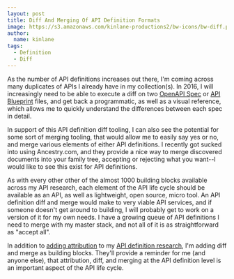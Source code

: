 ```yaml
---
layout: post
title: Diff And Merging Of API Definition Formats
image: https://s3.amazonaws.com/kinlane-productions2/bw-icons/bw-diff.png
author:
  name: kinlane
tags:
  - Definition
  - Diff
---
```

As the number of API definitions increases out there, I'm coming across many duplicates of APIs I already have in my collection(s). In 2016, I will increasingly need to be able to execute a diff on two [OpenAPI Spec](https://github.com/OAI/OpenAPI-Specification) or [API Blueprint](https://apiblueprint.org/) files, and get back a programmatic, as well as a visual reference, which allows me to quickly understand the differences between each spec in detail.

In support of this API definition diff tooling, I can also see the potential for some sort of merging tooling, that would allow me to easily say yes or no, and merge various elements of either API definitions. I recently got sucked into using Ancestry.com, and they provide a nice way to merge discovered documents into your family tree, accepting or rejecting what you want--I would like to see this exist for API definitions.

As with every other other of the almost 1000 building blocks available across my API research, each element of the API life cycle should be available as an API, as well as lightweight, open source, micro tool. An API definition diff and merge would make to very viable API services, and if someone doesn't get around to building, I will probably get to work on a version of it for my own needs. I have a growing queue of API definitions I need to merge with my master stack, and not all of it is as straightforward as "accept all". 

In addition to [adding attribution](http://apievangelist.com/2016/01/04/api-definition-origin-validation-and-attribution/) to my [API definition research](http://definitions.apievangelist.com/building-blocks.html), I'm adding diff and merge as building blocks. They'll provide a reminder for me (and anyone else), that attribution, diff, and merging at the API definition level is an important aspect of the API life cycle.